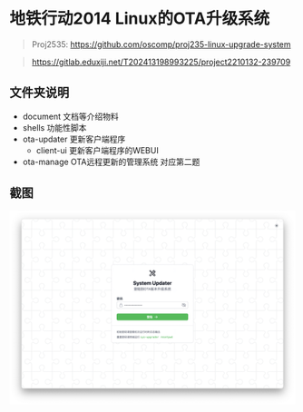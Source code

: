 # 地铁行动2014 Linux的OTA升级系统

> Proj2535: https://github.com/oscomp/proj235-linux-upgrade-system

> https://gitlab.eduxiji.net/T202413198993225/project2210132-239709

## 文件夹说明
- document 文档等介绍物料
- shells 功能性脚本
- ota-updater 更新客户端程序
  - client-ui 更新客户端程序的WEBUI
- ota-manage OTA远程更新的管理系统 对应第二题


## 截图

![截屏2024-07-15%2022.03.59](./document/screenshot/截屏2024-07-15%2022.03.59.png)

